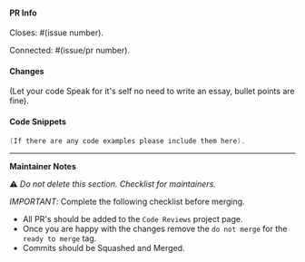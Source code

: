 #### PR Info

Closes: #(issue number).

Connected: #(issue/pr number).

#### Changes

(Let your code Speak for it's self no need to write an essay, bullet points are fine).

#### Code Snippets

```cpp
(If there are any code examples please include them here).
```

----

**Maintainer Notes**

⚠️ *Do not delete this section. Checklist for maintainers.*

*IMPORTANT*: Complete the following checklist before merging.

- All PR's should be added to the `Code Reviews` project page.
- Once you are happy with the changes remove the `do not merge` for the `ready to merge` tag.
- Commits should be Squashed and Merged.
